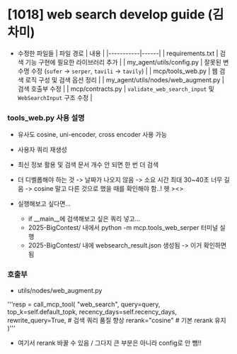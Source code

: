 # [1018] web search develop guide (김차미)

- 수정한 파일들
| 파일 경로 | 내용 |
|-----------|------|
| requirements.txt | 검색 기능 구현에 필요한 라이브러리 추가 |
| my_agent/utils/config.py | 잘못된 변수명 수정 (`sufer` → `serper`, `tavili` → `tavily`) |
| mcp/tools_web.py | 웹 검색 로직 구성 및 검색 옵션 정리 |
| my_agent/utils/nodes/web_augment.py | 검색 호출부 수정 |
| mcp/contracts.py | `validate_web_search_input` 및 `WebSearchInput` 구조 수정 |


### tools_web.py 사용 설명
- 유사도 cosine, uni-encoder, cross encoder 사용 가능
- 사용자 쿼리 재생성
- 최신 정보 활용 및 검색 문서 개수 안 되면 한 번 더 검색


- 더 디벨롭해야 하는 것
  -> 날짜가 나오지 않음
  -> 소요 시간 최대 30~40초 너무 길음
  -> cosine 말고 다른 것으로 했을 때를 확인해야 함..! 헷 ><>
- 실행해보고 싶다면...
  - if __main__에 검색해보고 싶은 쿼리 넣고...
  - 2025-BigContest/ 내에서 python -m mcp.tools_web_serper 터미널 실행
  - 2025-BigContest/ 내에 websearch_result.json 생성됨 -> 이거 확인하면 됨


### 호출부
- utils/nodes/web_augment.py

'''resp = call_mcp_tool(
    "web_search",
    query=query,
    top_k=self.default_topk,
    recency_days=self.recency_days,
    rewrite_query=True,     # 검색 쿼리 품질 향상
    rerank="cosine"         # 기본 rerank 유지
    )'''

- 여기서 rerank 바꿀 수 있음 / 그다지 큰 부분은 아니라 config로 안 뺌!!